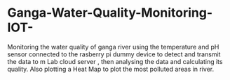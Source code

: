 # Ganga-Water-Quality-Monitoring-IOT-
Monitoring the water quality of ganga river using the temperature and pH sensor connected to the rasberry pi dummy device to detect and transmit the data to m Lab cloud server , then analysing the data and calculating its quality. Also plotting a Heat Map to plot the most polluted areas in river.
